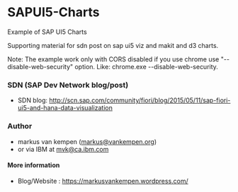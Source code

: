 # SAPUI5-Charts
Example of SAP UI5 Charts

Supporting material for sdn post on sap ui5  viz and makit and d3 charts.

Note: The example work only with CORS disabled if you use chrome use "--disable-web-security" option.
Like: chrome.exe --disable-web-security.

### SDN (SAP Dev Network blog/post)

-  SDN blog: http://scn.sap.com/community/fiori/blog/2015/05/11/sap-fiori-ui5-and-hana-data-visualization

### Author

- markus van kempen (markus@vankempen.org) 
- or via IBM at mvk@ca.ibm.com

#### More information

-  Blog/Website : https://markusvankempen.wordpress.com/
